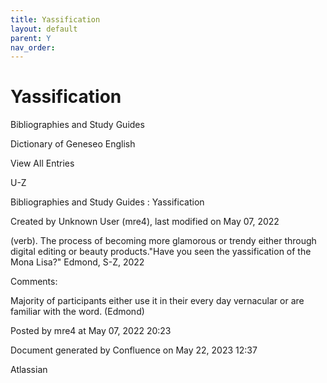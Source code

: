 ```yaml
---
title: Yassification
layout: default
parent: Y
nav_order:
---
```


# Yassification

Bibliographies and Study Guides

Dictionary of Geneseo English

View All Entries

U-Z

Bibliographies and Study Guides : Yassification

Created by  Unknown User (mre4), last modified on May 07, 2022

(verb). The process of becoming more glamorous or trendy either through digital editing or beauty products.&quot;Have you seen the yassification of the Mona Lisa?&quot; Edmond, S-Z, 2022

Comments:

Majority of participants either use it in their every day vernacular or are familiar with the word. (Edmond)

Posted by mre4 at May 07, 2022 20:23

Document generated by Confluence on May 22, 2023 12:37

Atlassian
